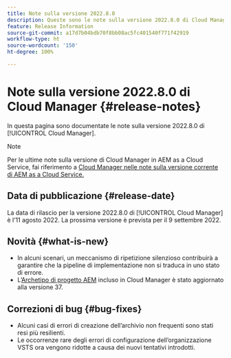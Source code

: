 ```yaml
---
title: Note sulla versione 2022.8.0
description: Queste sono le note sulla versione 2022.8.0 di Cloud Manager.
feature: Release Information
source-git-commit: a17d7b04bdb70f8bb08ac5fc401540f771f42919
workflow-type: ht
source-wordcount: '150'
ht-degree: 100%

---
```



# Note sulla versione 2022.8.0 di Cloud Manager {#release-notes}

In questa pagina sono documentate le note sulla versione 2022.8.0 di [!UICONTROL Cloud Manager].

>[!NOTE]
>
>Per le ultime note sulla versione di Cloud Manager in AEM as a Cloud Service, fai riferimento a [Cloud Manager nelle note sulla versione corrente di AEM as a Cloud Service.](https://experienceleague.adobe.com/docs/experience-manager-cloud-service/content/implementing/using-cloud-manager/release-notes-cloud-manager/release-notes-cm-current.html?lang=it)

## Data di pubblicazione {#release-date}

La data di rilascio per la versione 2022.8.0 di [!UICONTROL Cloud Manager] è l’11 agosto 2022. La prossima versione è prevista per il 9 settembre 2022.

## Novità {#what-is-new}

* In alcuni scenari, un meccanismo di ripetizione silenzioso contribuirà a garantire che la pipeline di implementazione non si traduca in uno stato di errore.
* L’[Archetipo di progetto AEM](https://experienceleague.adobe.com/docs/experience-manager-core-components/using/developing/archetype/overview.html?lang=it) incluso in Cloud Manager è stato aggiornato alla versione 37.

## Correzioni di bug {#bug-fixes}

* Alcuni casi di errori di creazione dell’archivio non frequenti sono stati resi più resilienti.
* Le occorrenze rare degli errori di configurazione dell’organizzazione VSTS ora vengono ridotte a causa dei nuovi tentativi introdotti.
